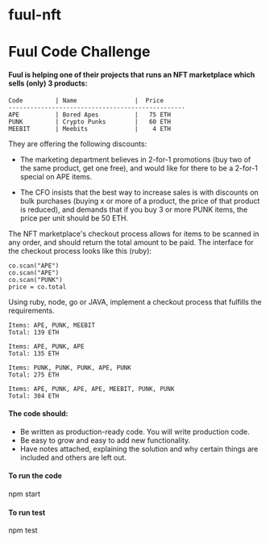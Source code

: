 # fuul-nft
# Fuul Code Challenge

#### Fuul is helping one of their projects that runs an NFT marketplace which sells (only) 3 products:


```
Code         | Name                |  Price
-------------------------------------------------
APE          | Bored Apes          |   75 ETH
PUNK         | Crypto Punks        |   60 ETH
MEEBIT       | Meebits             |    4 ETH
```

They are offering the following discounts:

* The marketing department believes in 2-for-1 promotions (buy two of the same product, get one free), and would like for there to be a 2-for-1 special on APE items.

* The CFO insists that the best way to increase sales is with discounts on bulk purchases (buying x or more of a product, the price of that product is reduced), and demands that if you buy 3 or more PUNK items, the price per unit should be 50 ETH.


The NFT marketplace's checkout process allows for items to be scanned in any order, and should return the total amount to be paid. The interface for the checkout process looks like this (ruby):

```co = Checkout.new(pricing_rules)
co.scan("APE")
co.scan("APE")
co.scan("PUNK")
price = co.total
```

Using ruby, node, go or JAVA, implement a checkout process that fulfills the requirements.

```
Items: APE, PUNK, MEEBIT
Total: 139 ETH

Items: APE, PUNK, APE
Total: 135 ETH

Items: PUNK, PUNK, PUNK, APE, PUNK
Total: 275 ETH

Items: APE, PUNK, APE, APE, MEEBIT, PUNK, PUNK
Total: 304 ETH
```

#### The code should:

* Be written as production-ready code. You will write production code.
* Be easy to grow and easy to add new functionality.
* Have notes attached, explaining the solution and why certain things are included and others are left out.

#### To run the code
npm start

#### To run test
npm test
